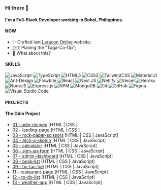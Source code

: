 <!--
**johnjoshuaramirez/johnjoshuaramirez** is a ✨ _special_ ✨ repository because its `README.md` (this file) appears on your GitHub profile.
-->
### Hi there 👋

#### I'm a Full-Stack Developer working in Bohol, Philippines.

#### NOW

- ✨ Crafted last [Laracon Online](https://laracon.net) website;
- 🇵🇹 Planing the "Tuga-Co-Op";
- 🍑 What about this?

#### SKILLS
![JavaScript](https://img.shields.io/badge/javascript-%23323330.svg?style=for-the-badge&logo=javascript&logoColor=%23F7DF1E) ![TypeScript](https://img.shields.io/badge/typescript-%23007ACC.svg?style=for-the-badge&logo=typescript&logoColor=white) ![HTML5](https://img.shields.io/badge/html5-%23E34F26.svg?style=for-the-badge&logo=html5&logoColor=white) ![CSS3](https://img.shields.io/badge/css3-%231572B6.svg?style=for-the-badge&logo=css3&logoColor=white) ![TailwindCSS](https://img.shields.io/badge/tailwindcss-%2338B2AC.svg?style=for-the-badge&logo=tailwind-css&logoColor=white) ![MaterialUI](https://img.shields.io/badge/Material%20UI-%230081CB.svg?style=for-the-badge&logo=mui&logoColor=white) ![Ant-Design](https://img.shields.io/badge/-AntDesign-%230170FE?style=for-the-badge&logo=ant-design&logoColor=white) ![Flowbite](https://img.shields.io/badge/Flowbite-0078D7?style=for-the-badge&logo=Microsoft-edge&logoColor=white) ![React](https://img.shields.io/badge/react.js-%2320232a.svg?style=for-the-badge&logo=react&logoColor=%2361DAFB) ![Next JS](https://img.shields.io/badge/Next.js-black?style=for-the-badge&logo=next.js&logoColor=white) ![Netlify](https://img.shields.io/badge/netlify-%23000000.svg?style=for-the-badge&logo=netlify&logoColor=#00C7B7) ![Vercel](https://img.shields.io/badge/vercel-%23000000.svg?style=for-the-badge&logo=vercel&logoColor=white) ![Heroku](https://img.shields.io/badge/heroku-%23430098.svg?style=for-the-badge&logo=heroku&logoColor=white) ![NodeJS](https://img.shields.io/badge/node.js-6DA55F?style=for-the-badge&logo=node.js&logoColor=white) ![Express.js](https://img.shields.io/badge/express.js-%23404d59.svg?style=for-the-badge&logo=express&logoColor=%2361DAFB) ![NPM](https://img.shields.io/badge/NPM-%23000000.svg?style=for-the-badge&logo=npm&logoColor=white) ![MongoDB](https://img.shields.io/badge/MongoDB-%234ea94b.svg?style=for-the-badge&logo=mongodb&logoColor=white) ![Git](https://img.shields.io/badge/git-%23F05033.svg?style=for-the-badge&logo=git&logoColor=white) ![GitHub](https://img.shields.io/badge/github-%23121011.svg?style=for-the-badge&logo=github&logoColor=white) ![Figma](https://img.shields.io/badge/figma-%23F24E1E.svg?style=for-the-badge&logo=figma&logoColor=white) ![Visual Studio Code](https://img.shields.io/badge/Visual%20Studio%20Code-0078d7.svg?style=for-the-badge&logo=visual-studio-code&logoColor=white)

#### PROJECTS

#### The Odin Project
- <a href="https://johnjoshuaramirez.github.io/odin-recipes/">01 - odin-recipes</a> [HTML | CSS ]
- <a href="https://johnjoshuaramirez.github.io/landing-page/">02 - landing-page</a> [HTML | CSS ]
- <a href="https://johnjoshuaramirez.github.io/rock-paper-scissors/">03 - rock-paper-scissors</a> [HTML | CSS | JavaScript]  
- <a href="https://johnjoshuaramirez.github.io/etch-a-sketch/">04 - etch-a-sketch</a> [HTML | CSS | JavaScript]
- <a href="https://johnjoshuaramirez.github.io/calculator/">05 - calculator</a> [HTML | CSS | JavaScript]
- <a href="https://johnjoshuaramirez.github.io/sign-up-form/">06 - sign-up-form</a> [HTML | CSS | JavaScript]
- <a href="https://johnjoshuaramirez.github.io/admin-dashboard/">07 - admin-dashboard</a> [HTML | CSS | JavaScript]
- <a href="https://johnjoshuaramirez.github.io/book-list/">08 - book-list</a> [HTML | CSS | JavaScript]
- <a href="https://johnjoshuaramirez.github.io/tic-tac-toe/">09 - tic-tac-toe</a> [HTML | CSS | JavaScript]
- <a href="https://johnjoshuaramirez.github.io/restaurant-page/">11 - restaurant-page</a> [HTML | CSS | JavaScript]
- <a href="https://johnjoshuaramirez.github.io/to-do-list/"> 12 - to-do-list</a> [HTML | CSS | JavaScript]
- <a href="https://johnjoshuaramirez.github.io/weather-app/"> 13 - weather-app</a> [HTML | CSS | JavaScript]
